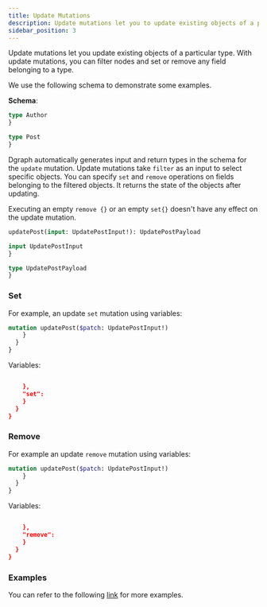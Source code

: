 ```yaml
---
title: Update Mutations
description: Update mutations let you to update existing objects of a particular type. With update mutations, you can filter nodes and set and remove any field belonging to a type.
sidebar_position: 3
---
```


Update mutations let you update existing objects of a particular type. With update mutations, you can filter nodes and set or remove any field belonging to a type.

We use the following schema to demonstrate some examples.

**Schema**:
```graphql
type Author 
}

type Post 
}
```

Dgraph automatically generates input and return types in the schema for the `update` mutation. Update mutations take `filter` as an input to select specific objects. You can specify `set` and `remove` operations on fields belonging to the filtered objects. It returns the state of the objects after updating.


Executing an empty `remove {}` or an empty `set{}` doesn't have any effect on the update mutation.


```graphql
updatePost(input: UpdatePostInput!): UpdatePostPayload

input UpdatePostInput 
}

type UpdatePostPayload 
}
```

### Set

For example, an update `set` mutation using variables:

```graphql
mutation updatePost($patch: UpdatePostInput!) 
    }
  }
}
```
Variables:
```json

    },
    "set": 
    }
  }
}
```

### Remove

For example an update `remove` mutation using variables:

```graphql
mutation updatePost($patch: UpdatePostInput!) 
    }
  }
}
```
Variables:
```json

    },
    "remove": 
    }
  }
}
```

### Examples

You can refer to the following [link](https://github.com/dgraph-io/dgraph/blob/main/graphql/resolve/update_mutation_test.yaml) for more examples.

